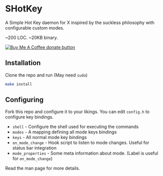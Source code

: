 # SHotKey
A Simple Hot Key daemon for X inspired by the suckless philosophy with configurable custom modes.

~200 LOC. ~20KB binary.

<a href="https://www.buymeacoffee.com/phenax"><img src="https://img.shields.io/badge/buy%20me%20a%20coffee-donate-yellow.svg?style=flat-square" alt="Buy Me A Coffee donate button" /></a>


## Installation
Clone the repo and run (May need `sudo`)
```bash
make install
```


## Configuring
Fork this repo and configure it to your likings.
You can edit `config.h` to configure key bindings.

* `shell` - Configure the shell used for executing the commands
* `modes` - A mapping defining all mode keys bindings
* `keys` - All normal mode key bindings
* `on_mode_change` - Hook script to listen to mode changes. Useful for status bar integration
* `mode_properties` - Some meta information about mode. (Label is useful for `on_mode_change`)

Read the man page for more details.
